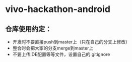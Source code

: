 # vivo-hackathon-android
## 仓库使用约定：
- 开发时不要直接push到master上（只在自己的分支上修改）
- 整合时会把大家的分支merge到master上
- 不要上传IDE配置等等文件，设置自己的.gitignore
